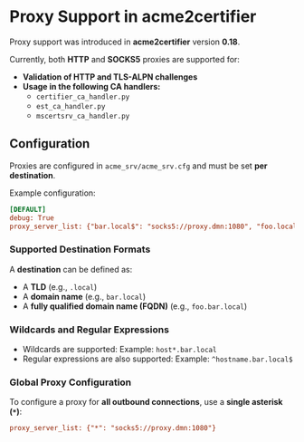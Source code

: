 <!-- markdownlint-disable MD013 -->

<!-- wiki-title Proxy Support in acme2certifier -->

# Proxy Support in acme2certifier

Proxy support was introduced in **acme2certifier** version **0.18**.

Currently, both **HTTP** and **SOCKS5** proxies are supported for:

- **Validation of HTTP and TLS-ALPN challenges**
- **Usage in the following CA handlers:**
  - `certifier_ca_handler.py`
  - `est_ca_handler.py`
  - `mscertsrv_ca_handler.py`

## Configuration

Proxies are configured in `acme_srv/acme_srv.cfg` and must be set **per destination**.

Example configuration:

```ini
[DEFAULT]
debug: True
proxy_server_list: {"bar.local$": "socks5://proxy.dmn:1080", "foo.local$": "socks5://proxy.dmn:1080"}
```

### Supported Destination Formats

A **destination** can be defined as:

- A **TLD** (e.g., `.local`)
- A **domain name** (e.g., `bar.local`)
- A **fully qualified domain name (FQDN)** (e.g., `foo.bar.local`)

### Wildcards and Regular Expressions

- Wildcards are supported:
  Example: `host*.bar.local`
- Regular expressions are also supported:
  Example: `^hostname.bar.local$`

### Global Proxy Configuration

To configure a proxy for **all outbound connections**, use a **single asterisk (`*`)**:

```ini
proxy_server_list: {"*": "socks5://proxy.dmn:1080"}
```
